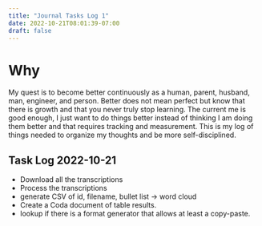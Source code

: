 ```yaml
---
title: "Journal Tasks Log 1"
date: 2022-10-21T08:01:39-07:00
draft: false
---
```


# Why


My quest is to become better continuously as a human, parent, husband, man, engineer, and person. Better does not mean perfect but know that there is growth and that you never truly stop learning. The current me is good enough, I just want to do things better instead of thinking I am doing them better and that requires tracking and measurement. This is my log of things needed to organize my thoughts and be more self-disciplined.


## Task Log 2022-10-21

* Download all the transcriptions
* Process the transcriptions
* generate CSV of id, filename, bullet list -> word cloud
* Create a Coda document of table results.
* lookup if there is a format generator that allows at least a copy-paste.
